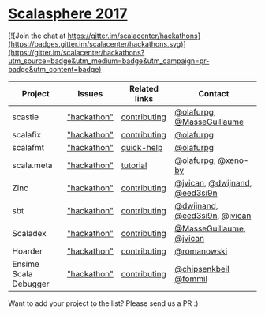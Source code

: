 # [Scalasphere 2017](http://scalasphere.org/)

[![Join the chat at https://gitter.im/scalacenter/hackathons](https://badges.gitter.im/scalacenter/hackathons.svg)](https://gitter.im/scalacenter/hackathons?utm_source=badge&utm_medium=badge&utm_campaign=pr-badge&utm_content=badge)


| Project    | Issues                   | Related links                    | Contact                                                  |
| -------    | ------                   | -------------                    | -------                                                  |
| scastie    | ["hackathon"][scastie]   | [contributing][scastie-contrib]  | [@olafurpg][olafurpg], [@MasseGuillaume][MasseGuillaume] |
| scalafix   | ["hackathon"][scalafix]  | [contributing][scalafix-contrib] | [@olafurpg][olafurpg]                                    |
| scalafmt   | ["hackathon"][scalafmt]  | [quick-help][scalafmt-contrib]   | [@olafurpg][olafurpg]                                    |
| scala.meta | ["hackathon"][scalameta] | [tutorial][scalameta-contrib]    | [@olafurpg][olafurpg], [@xeno-by][xeno-by]               |
| Zinc    | ["hackathon"][zinc]   | [contributing][zinc-contrib]  | [@jvican][jvican], [@dwijnand][dwijnand], [@eed3si9n][eed3si9n] |
| sbt    | ["hackathon"][sbt]   | [contributing][sbt-contrib]  | [@dwijnand][dwijnand], [@eed3si9n][eed3si9n],  [@jvican][jvican] |
| Scaladex    | ["hackathon"][scaladex]   | [contributing][scaladex-contrib]  | [@MasseGuillaume][MasseGuillaume], [@jvican][jvican] |
| Hoarder    | ["hackathon"][hoarder]   | [contributing][hoarder-contrib]  | [@romanowski][romanowski] |
| Ensime Scala Debugger | ["hackathon"][ensime-scala-debugger] | [contributing][ensime-scala-debugger-contrib] | [@chipsenkbeil][chipsenkbeil] [@fommil][fommil] |

Want to add your project to the list? Please send us a PR :)

[MasseGuillaume]: https://github.com/MasseGuillaume
[xeno-by]: https://github.com/xeno-by
[olafurpg]: https://github.com/olafurpg
[jvican]: https://github.com/jvican
[eed3si9n]: https://github.com/eed3si9n
[dwijnand]: https://github.com/dwijnand
[romanowski]: https://github.com/romanowski
[chipsenkbeil]: https://github.com/chipsenkbeil
[fommil]: https://github.com/fommil

[scalafmt]: https://github.com/olafurpg/scalafmt/labels/hackathon
[scalameta]: https://github.com/scalameta/scalameta/labels/hackathon
[scalafix]: https://github.com/scalacenter/scalafix/labels/hackathon
[scastie]: https://github.com/scalacenter/scastie/labels/hackathon
[zinc]: https://github.com/sbt/zinc/labels/hackathon
[scaladex]: https://github.com/scalacenter/scaladex/labels/hackathon
[sbt]: https://github.com/sbt/sbt/projects/3
[hoarder]: https://github.com/romanowski/hoarder
[ensime-scala-debugger]: https://github.com/ensime/scala-debugger

[scastie-contrib]: https://github.com/scalacenter/scastie/blob/master/CONTRIBUTING.md
[scalafix-contrib]: https://github.com/scalacenter/scalafix/blob/master/CONTRIBUTING.md
[scalafmt-contrib]: https://github.com/olafurpg/scalafmt#quick-help
[scalameta-contrib]: http://scalameta.org/tutorial/
[zinc-contrib]: https://github.com/sbt/zinc/blob/1.0/CONTRIBUTING.md
[scaladex-contrib]: https://github.com/scalacenter/scaladex/blob/master/doc/dev/README.md
[sbt-contrib]: https://github.com/sbt/sbt/tree/0.13
[hoarder-contrib]: https://github.com/romanowski/hoarder/blob/master/README.md
[ensime-scala-debugger-contrib]: https://github.com/ensime/scala-debugger/blob/master/CONTRIBUTING.md
